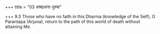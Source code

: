 +++
title = "03 अश्रद्दधानाः पुरुषा"

+++
9.3 Those who have no faith in this Dharma (knowledge of the Self), O
Parantapa (Arjuna), return to the path of this world of death without
attaining Me.
